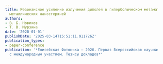 ```yaml
---
title: Резонансное усиление излучения диполей в гиперболическом метаматериале на основе
  металлических наностержней
authors:
- В. Б. Новиков
- Т. В. Мурзина
date: '2020-01-01'
publishDate: '2025-03-14T15:51:11.911726Z'
publication_types:
- paper-conference
publication: '*Енисейская Фотоника – 2020. Первая Всероссийская научная конференция
  с международным участием. Тезисы докладов*'
---
```

